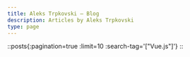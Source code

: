 ```yaml
---
title: Aleks Trpkovski — Blog
description: Articles by Aleks Trpkovski
type: page
---
```


::posts{:pagination=true :limit=10 :search-tag='["Vue.js"]'}
::
